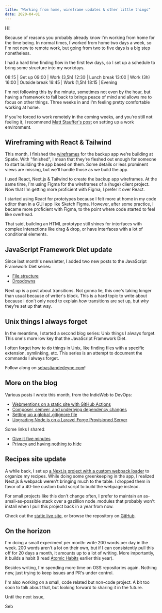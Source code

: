 ```yaml
---
title: "Working from home, wireframe updates & other little things"
date: 2020-04-01
---
```


Hi!

Because of reasons you probably already know I'm working from home for the time being. In normal times, I worked from home two days a week, so I'm not new to remote work, but going from two to five days is a big step nonetheless.

I had a hard time finding flow in the first few days, so I set up a schedule to bring some structure into my workdays.

08:15 | Get up
09:00 | Work (3,5h)
12:30 | Lunch break
13:00 | Work (3h)
16:00 | Outside break
16:45 | Work (1,5h)
18:15 | Evening

I'm not following this by the minute, sometimes not even by the hour, but having a framework to fall back to brings peace of mind and allows me to focus on other things. Three weeks in and I'm feeling pretty comfortable working at home.

If you're forced to work remotely in the coming weeks, and you're still not feeling it, I recommend [Matt Stauffer's post](https://mattstauffer.com/blog/making-the-best-of-a-less-than-ideal-remote-work-environment/) on setting up a work environment.

## Wireframing with React & Tailwind

This month, I finished the [wireframes](https://backups-wires.netlify.com) for the backup app we're building at Spatie. With "finished", I mean that they're fleshed out enough for someone to start building the app based on them. Some details or less prominent views are missing, but we'll handle those as we build the app.

I used React, Next.js & Tailwind to create the backup app wireframes. At the same time, I'm using Figma for the wireframes of a (huge) client project. Now that I'm getting more proficient with Figma, I prefer it over React.

I started using React for prototypes because I felt more at home in my code editor than in a GUI app like Sketch Figma. However, after some practice, I became more proficient with Figma, to the point where code started to feel like overhead.

That said, building an HTML prototype still shines for interfaces with complex interactions like drag & drop, or have interfaces with a lot of conditional elements.

## JavaScript Framework Diet update

Since last month's newsletter, I added two new posts to the JavaScript Framework Diet series:

- [File structure](https://sebastiandedeyne.com/javascript-framework-diet/file-structure/)
- [Dropdowns](https://sebastiandedeyne.com/javascript-framework-diet/dropdowns/)

Next up is a post about transitions. Not gonna lie, this one's taking longer than usual because of writer's block. This is a hard topic to write about because I don't only need to explain *how* transitions are set up, but *why* they're set up that way.

## Unix things I always forget

In the meantime, I started a second blog series: Unix things I always forget. This one's more low key that the JavaScript Framework Diet.

I often forget how to do things in Unix, like finding files with a specific extension, symlinking, etc. This series is an attempt to document the commands I always forget.

Follow along on [sebastiandedeyne.com](https://sebastiandedeyne.com/unix-things/)!

## More on the blog

Various posts I wrote this month, from the IndieWeb to DevOps:

- [Webmentions on a static site with GitHub Actions](https://sebastiandedeyne.com/webmentions-on-a-static-site-with-github-actions/)
- [Composer, semver, and underlying dependency changes](https://sebastiandedeyne.com/composer-semver-and-underlying-dependency-changes/)
- [Setting up a global .gitignore file](https://sebastiandedeyne.com/setting-up-a-global-gitignore-file/)
- [Upgrading Node.js on a Laravel Forge Provisioned Server](https://sebastiandedeyne.com/upgrading-node-js-on-a-laravel-forge-provisioned-server/)

Some links I shared:

- [Give it five minutes](https://sebastiandedeyne.com/give-it-five-minutes/)
- [Privacy and having nothing to hide](https://sebastiandedeyne.com/privacy-and-having-nothing-to-hide/)

## Recipes site update

A while back, I set up [a Next.js project with a custom webpack loader](https://github.com/sebastiandedeyne/recipes.sebastiandedeyne.com/tree/fef8e712767aa3da6b44b3d18354fd1fa035392a) to organize my recipes. While doing some greenkeeping in the app, I realized Next.js & webpack weren't bringing much to the table. I dropped them in favor of a 40-line custom build script to build the webpage instead.

For small projects like this don't change often, I prefer to maintain an as-small-as-possible stack over a gazillion node\_modules that probably won't install when I pull this project back in a year from now.

Check out the [static live site](https://recipes.sebastiandedeyne.com), or browse the repository on [GitHub](https://github.com/sebastiandedeyne/recipes.sebastiandedeyne.com/tree/68cbc9515d97b344e6b5c19c40ec6ae9ca751a1a).

## On the horizon

I'm doing a small experiment per month: write 200 words per day in the week. 200 words aren't a lot on their own, but if I can consistently pull this off for 20 days a month, it amounts up to a lot of writing. More importantly, it builds a habit (I read [Atomic Habits](https://jamesclear.com/atomic-habits) earlier this year).

Besides writing, I'm spending more time on OSS repositories again. Nothing new, just trying to keep issues and PR's under control.

I'm also working on a small, code related but non-code project. A bit too soon to talk about that, but looking forward to sharing it in the future.

Until the next issue,

Seb
